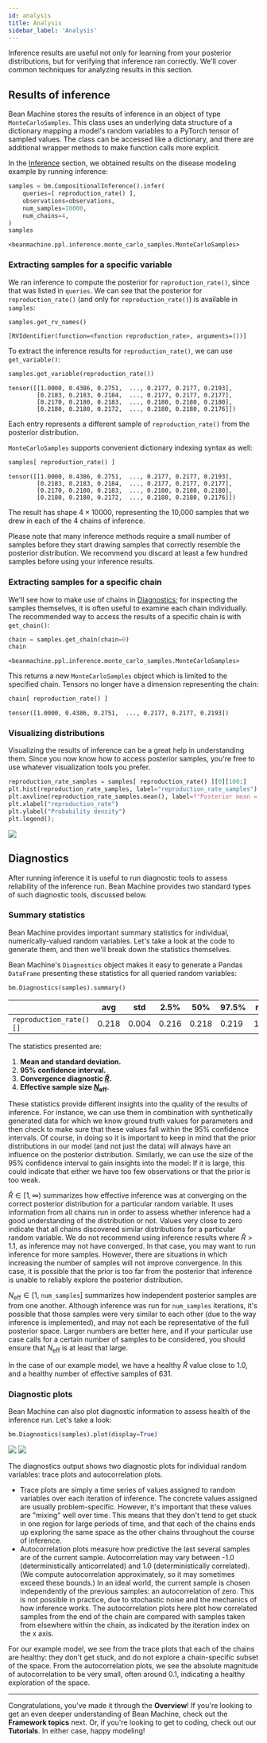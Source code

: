 ```yaml
---
id: analysis
title: Analysis
sidebar_label: 'Analysis'
---
```


<!-- @import "../../header.md" -->

Inference results are useful not only for learning from your posterior distributions, but for verifying that inference ran correctly. We'll cover common techniques for analyzing results in this section.

## Results of inference

Bean Machine stores the results of inference in an object of type `MonteCarloSamples`. This class uses
an underlying data structure of a dictionary mapping a model's random variables to a PyTorch tensor of sampled values. The class can be accessed like a dictionary, and there are additional wrapper methods to make function calls more explicit.

In the [Inference](../inference/inference.md) section, we obtained results on the disease modeling example by running inference:

```py
samples = bm.CompositionalInference().infer(
    queries=[ reproduction_rate() ],
    observations=observations,
    num_samples=10000,
    num_chains=4,
)
samples
```
```
<beanmachine.ppl.inference.monte_carlo_samples.MonteCarloSamples>
```

### Extracting samples for a specific variable

We ran inference to compute the posterior for `reproduction_rate()`, since that was listed in `queries`. We can see that the posterior for `reproduction_rate()` (and only for `reproduction_rate()`) is available in `samples`:

```py
samples.get_rv_names()
```
```
[RVIdentifier(function=<function reproduction_rate>, arguments=())]
```

To extract the inference results for `reproduction_rate()`, we can use `get_variable()`:

```py
samples.get_variable(reproduction_rate())
```
```
tensor([[1.0000, 0.4386, 0.2751,  ..., 0.2177, 0.2177, 0.2193],
        [0.2183, 0.2183, 0.2184,  ..., 0.2177, 0.2177, 0.2177],
        [0.2170, 0.2180, 0.2183,  ..., 0.2180, 0.2180, 0.2180],
        [0.2180, 0.2180, 0.2172,  ..., 0.2180, 0.2180, 0.2176]])
```

Each entry represents a different sample of `reproduction_rate()` from the posterior distribution.

`MonteCarloSamples` supports convenient dictionary indexing syntax as well:

```py
samples[ reproduction_rate() ]
```
```
tensor([[1.0000, 0.4386, 0.2751,  ..., 0.2177, 0.2177, 0.2193],
        [0.2183, 0.2183, 0.2184,  ..., 0.2177, 0.2177, 0.2177],
        [0.2170, 0.2180, 0.2183,  ..., 0.2180, 0.2180, 0.2180],
        [0.2180, 0.2180, 0.2172,  ..., 0.2180, 0.2180, 0.2176]])
```

The result has shape $4 \times 10000$, representing the 10,000 samples that we drew in each of the 4 chains of inference.

Please note that many inference methods require a small number of samples before they start drawing samples that correctly resemble the posterior distribution. We recommend you discard at least a few hundred samples before using your inference results.

### Extracting samples for a specific chain

We'll see how to make use of chains in [Diagnostics](#diagnostics); for inspecting the samples themselves, it is often useful to examine each chain individually. The recommended way to access the results of a specific chain is with `get_chain()`:

```py
chain = samples.get_chain(chain=0)
chain
```
```
<beanmachine.ppl.inference.monte_carlo_samples.MonteCarloSamples>
```

This returns a new `MonteCarloSamples` object which is limited to the specified chain. Tensors no longer have a dimension representing the chain:

```py
chain[ reproduction_rate() ]
```
```
tensor([1.0000, 0.4386, 0.2751,  ..., 0.2177, 0.2177, 0.2193])
```

### Visualizing distributions

Visualizing the results of inference can be a great help in understanding them. Since you now know how to access posterior samples, you're free to use whatever visualization tools you prefer.

```py
reproduction_rate_samples = samples[ reproduction_rate() ][0][100:]
plt.hist(reproduction_rate_samples, label="reproduction_rate_samples")
plt.axvline(reproduction_rate_samples.mean(), label=f"Posterior mean = {reproduction_rate_samples.mean() :.2f}", color="K")
plt.xlabel("reproduction_rate")
plt.ylabel("Probability density")
plt.legend();
```

![](posterior_reproduction_rate.png)

## <a name="diagnostics"></a>Diagnostics

After running inference it is useful to run diagnostic tools to assess reliability of the inference run. Bean Machine provides two standard types of such diagnostic tools, discussed below.

### Summary statistics

Bean Machine provides important summary statistics for individual, numerically-valued random variables. Let's take a look at the code to generate them, and then we'll break down the statistics themselves.

Bean Machine's `Diagnostics` object makes it easy to generate a Pandas `DataFrame` presenting these statistics for all queried random variables:

```py
bm.Diagnostics(samples).summary()
```

| | avg | std | 2.5% | 50% | 97.5% | r_hat | n_eff
| -- | -- | -- | -- | -- | -- | -- | --
| `reproduction_rate()[]` | 0.218 | 0.004 | 0.216 | 0.218 | 0.219 | 1.003 | 631.315

The statistics presented are:

  1. **Mean and standard deviation.**
  2. **95% confidence interval.**
  3. **Convergence diagnostic [$\hat{R}$](https://projecteuclid.org/euclid.ss/1177011136).**
  4. **Effective sample size [$N_\text{eff}$](https://www.mcmchandbook.net/HandbookChapter1.pdf).**

These statistics provide different insights into the quality of the results of inference. For instance, we can use them in combination with synthetically generated data for which we know ground truth values for parameters and then check to make sure that these values fall within the 95% confidence intervals. Of course, in doing so it is important to keep in mind that the prior distributions in our model (and not just the data) will always have an influence on the posterior distribution. Similarly, we can use the size of the 95% confidence interval to gain insights into the model: If it is large, this could indicate that either we have too few observations or that the prior is too weak.

$\hat{R} \in [1, \infty)$ summarizes how effective inference was at converging on the correct posterior distribution for a particular random variable. It uses information from all chains run in order to assess whether inference had a good understanding of the distribution or not. Values very close to zero indicate that all chains discovered similar distributions for a particular random variable. We do not recommend using inference results where $\hat{R} > 1.1$, as inference may not have converged. In that case, you may want to run inference for more samples. However, there are situations in which increasing the number of samples will not improve convergence. In this case, it is possible that the prior is too far from the posterior that inference is unable to reliably explore the posterior distribution.

$N_\text{eff} \in [1,$ `num_samples`$]$ summarizes how independent posterior samples are from one another. Although inference was run for `num_samples` iterations, it's possible that those samples were very similar to each other (due to the way inference is implemented), and may not each be representative of the full posterior space. Larger numbers are better here, and if your particular use case calls for a certain number of samples to be considered, you should ensure that $N_\text{eff}$ is at least that large.

In the case of our example model, we have a healthy $\hat{R}$ value close to 1.0, and a healthy number of effective samples of 631.

### Diagnostic plots

Bean Machine can also plot diagnostic information to assess health of the inference run. Let's take a look:

```py
bm.Diagnostics(samples).plot(display=True)
```

![](trace_reproduction_rate.png)
![](autocorrelation_reproduction_rate.png)

The diagnostics output shows two diagnostic plots for individual random variables: trace plots and autocorrelation plots.

  * Trace plots are simply a time series of values assigned to random variables over each iteration of inference. The concrete values assigned are usually problem-specific. However, it's important that these values are "mixing" well over time. This means that they don't tend to get stuck in one region for large periods of time, and that each of the chains ends up exploring the same space as the other chains throughout the course of inference.
  * Autocorrelation plots measure how predictive the last several samples are of the current sample. Autocorrelation may vary between -1.0 (deterministically anticorrelated) and 1.0 (deterministically correlated). (We compute autocorrelation approximately, so it may sometimes exceed these bounds.) In an ideal world, the current sample is chosen independently of the previous samples: an autocorrelation of zero. This is not possible in practice, due to stochastic noise and the mechanics of how inference works. The autocorrelation plots here plot how correlated samples from the end of the chain are compared with samples taken from elsewhere within the chain, as indicated by the iteration index on the x axis.

For our example model, we see from the trace plots that each of the chains are healthy: they don't get stuck, and do not explore a chain-specific subset of the space. From the autocorrelation plots, we see the absolute magnitude of autocorrelation to be very small, often around 0.1, indicating a healthy exploration of the space.

---

Congratulations, you've made it through the **Overview**! If you're looking to get an even deeper understanding of Bean Machine, check out the **Framework topics** next. Or, if you're looking to get to coding, check out our **Tutorials**. In either case, happy modeling!
